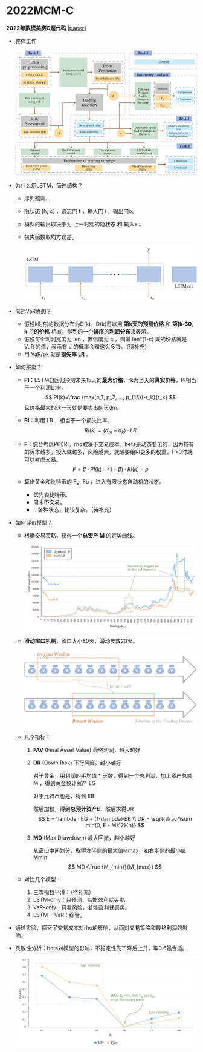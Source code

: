 # 2022MCM-C
**2022年数模美赛C题代码** [[paper](https://github.com/dreaming-qin/2022MCM-C/blob/master/paper.pdf)]

- 整体工作

  ![2022MCM-C/our_work.jpg at master · dreaming-qin/2022MCM-C (github.com)](https://github.com/dreaming-qin/2022MCM-C/blob/master/img/our_work.jpg)
  
- 为什么用LSTM，简述结构？

  - 序列预测...

  - 隐状态 [h, c] ，遗忘门 f ，输入门 i ，输出门o。

  - 模型的输出取决于为 上一时刻的隐状态 和 输入x 。

  - 损失函数取均方误差。

    ![2022MCM-C/lstm.png at master · dreaming-qin/2022MCM-C (github.com)](https://github.com/dreaming-qin/2022MCM-C/blob/master/img/lstm.png)

- 简述VaR思想？

  - 假设k时刻的数据分布为D(k)，D(k)可以用 **第k天的预测价格** 和 **第[k-30, k-1]的价格** 相减，得到的一个**排序**的**利润分布**来表示。
  - 假设每个利润宽度为 len ，置信度为 c ，则第 len*(1-c) 天的价格就是 VaR 的值，表示有 c 的概率会赚这么多钱。（待补充）
  - 用 VaR/pk 就是**损失率 LR** 。

- 如何买卖？

  - **PI**：LSTM自回归预测未来15天的**最大价格**，rk为当天的**真实价格**，PI相当于一个利润比率。
    $$
    PI(k)=\frac {max(p_1, p_2, ..., p_{15})-r_k}{r_k}
    $$
    且价格最大的这一天就是要卖出的天dm。

  - **RI**：利用 LR ，相当于一个损失比率。
    $$
    RI(k)=(d_m-d_k) · LR
    $$
    
  - **F**：综合考虑PI和RI。rho取决于交易成本。beta是动态变化的，因为持有的资本越多，投入就越多，风险越大，就越要给RI更多的权重，F>0时就可以考虑交易。
    $$
    F=\beta · PI(k) + (1-\beta) · RI(k) - \rho
    $$
  
  - 算出黄金和比特币的 Fg, Fb ，进入有限状态自动机的状态。
  
    - 优先卖比特币。
    - 周末不交易。
    - ...各种状态，比较复杂。（待补充）
  
- 如何评价模型？

  - 根据交易策略，获得一个**总资产 M** 的走势曲线。

    ![2022MCM-C/result_1_new.jpg at master · dreaming-qin/2022MCM-C (github.com)](https://github.com/dreaming-qin/2022MCM-C/blob/master/img/result_1_new.jpg)

  - **滑动窗口机制**，窗口大小80天，滑动步数20天。

    ![2022MCM-C/sliding_window.jpg at master · dreaming-qin/2022MCM-C (github.com)](https://github.com/dreaming-qin/2022MCM-C/blob/master/img/sliding_window.jpg)

  - 几个指标：

    1. **FAV** (Final Asset Value) 最终利润，越大越好

    2. **DR** (Down Risk) 下行风险，越小越好

       对于黄金，用利润的平均值 * 天数，得到一个总利润，加上资产总额 M ，得到黄金预计资产 EG

       对于比特币也是，得到 EB

       然后加权，得到**总预计资产E**，然后求得DR
       $$
       E = \lambda · EG + (1-\lambda)·EB \\
       DR = \sqrt{\frac{\sum min(0, E - M)^2}{n}}
       $$
       
    3. **MD** (Max Drawdown) 最大回撤，越小越好
    
       从窗口中间划分，取得左半侧的最大值Mmax，和右半侧的最小值Mmin
       $$
       MD=\frac {M_{min}}{M_{max}}
       $$
    
  - 对比几个模型：

    1. 三次指数平滑：（待补充）
    2. LSTM-only：只预测，若能盈利就买卖。
    3. VaR-only：只看风险，若能盈利就买卖。
    4. LSTM + VaR：综合。

- 通过实验，探索了交易成本对rho的影响，从而对交易策略和最终利润的影响。

  

- 灵敏性分析：beta对模型的影响，不稳定性先下降后上升，取0.6最合适。

  ![2022MCM-C/sensitivity.jpg at master · dreaming-qin/2022MCM-C (github.com)](https://github.com/dreaming-qin/2022MCM-C/blob/master/img/sensitivity.jpg)
